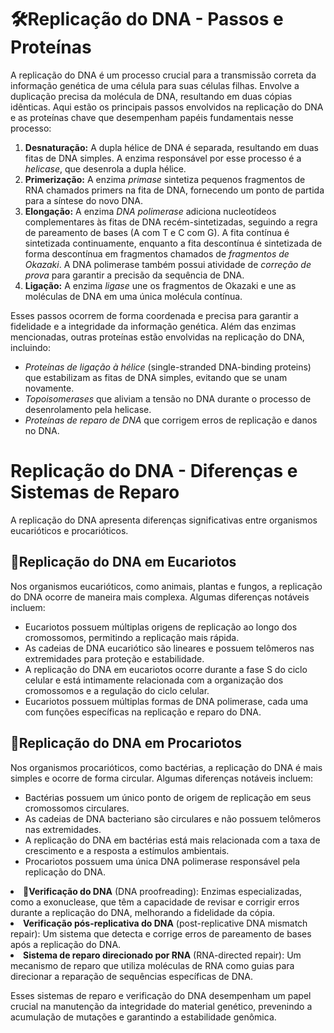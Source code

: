 
</head>
<body>
  <h1>🛠️Replicação do DNA - Passos e Proteínas</h1>
  <p>A replicação do DNA é um processo crucial para a transmissão correta da informação genética de uma célula para suas células filhas. Envolve a duplicação precisa da molécula de DNA, resultando em duas cópias idênticas. Aqui estão os principais passos envolvidos na replicação do DNA e as proteínas chave que desempenham papéis fundamentais nesse processo:</p>
  <ol>
    <li><strong>Desnaturação:</strong> A dupla hélice de DNA é separada, resultando em duas fitas de DNA simples. A enzima responsável por esse processo é a <em>helicase</em>, que desenrola a dupla hélice.</li>
    <li><strong>Primerização:</strong> A enzima <em>primase</em> sintetiza pequenos fragmentos de RNA chamados primers na fita de DNA, fornecendo um ponto de partida para a síntese do novo DNA.</li>
    <li><strong>Elongação:</strong> A enzima <em>DNA polimerase</em> adiciona nucleotídeos complementares às fitas de DNA recém-sintetizadas, seguindo a regra de pareamento de bases (A com T e C com G). A fita contínua é sintetizada continuamente, enquanto a fita descontínua é sintetizada de forma descontínua em fragmentos chamados de <em>fragmentos de Okazaki</em>. A DNA polimerase também possui atividade de <em>correção de prova</em> para garantir a precisão da sequência de DNA.</li>
    <li><strong>Ligação:</strong> A enzima <em>ligase</em> une os fragmentos de Okazaki e une as moléculas de DNA em uma única molécula contínua.</li>
  </ol>
  <p>Esses passos ocorrem de forma coordenada e precisa para garantir a fidelidade e a integridade da informação genética. Além das enzimas mencionadas, outras proteínas estão envolvidas na replicação do DNA, incluindo:</p>
  <ul>
    <li><em>Proteínas de ligação à hélice</em> (single-stranded DNA-binding proteins) que estabilizam as fitas de DNA simples, evitando que se unam novamente.</li>
    <li><em>Topoisomerases</em> que aliviam a tensão no DNA durante o processo de desenrolamento pela helicase.</li>
    <li><em>Proteínas de reparo de DNA</em> que corrigem erros de replicação e danos no DNA.</li>
  </ul>

  <h1>Replicação do DNA - Diferenças e Sistemas de Reparo</h1>
  <p>A replicação do DNA apresenta diferenças significativas entre organismos eucarióticos e procarióticos.
  <h2>🦋Replicação do DNA em Eucariotos</h2>
  <p>Nos organismos eucarióticos, como animais, plantas e fungos, a replicação do DNA ocorre de maneira mais complexa. Algumas diferenças notáveis incluem:</p>
  <ul>
    <li>Eucariotos possuem múltiplas origens de replicação ao longo dos cromossomos, permitindo a replicação mais rápida.</li>
    <li>As cadeias de DNA eucariótico são lineares e possuem telômeros nas extremidades para proteção e estabilidade.</li>
    <li>A replicação do DNA em eucariotos ocorre durante a fase S do ciclo celular e está intimamente relacionada com a organização dos cromossomos e a regulação do ciclo celular.</li>
    <li>Eucariotos possuem múltiplas formas de DNA polimerase, cada uma com funções específicas na replicação e reparo do DNA.</li>
  </ul>
  <h2>🦠Replicação do DNA em Procariotos</h2>
  <p>Nos organismos procarióticos, como bactérias, a replicação do DNA é mais simples e ocorre de forma circular. Algumas diferenças notáveis incluem:</p>
  <ul>
    <li>Bactérias possuem um único ponto de origem de replicação em seus cromossomos circulares.</li>
    <li>As cadeias de DNA bacteriano são circulares e não possuem telômeros nas extremidades.</li>
    <li>A replicação do DNA em bactérias está mais relacionada com a taxa de crescimento e a resposta a estímulos ambientais.</li>
    <li>Procariotos possuem uma única DNA polimerase responsável pela replicação do DNA.</li>
  </ul>
  <li><strong>🔨Verificação do DNA</strong> (DNA proofreading): Enzimas especializadas, como a exonuclease, que têm a capacidade de revisar e corrigir erros durante a replicação do DNA, melhorando a fidelidade da cópia.</li>
<li><strong>Verificação pós-replicativa do DNA</strong> (post-replicative DNA mismatch repair): Um sistema que detecta e corrige erros de pareamento de bases após a replicação do DNA.</li>
<li><strong>Sistema de reparo direcionado por RNA</strong> (RNA-directed repair): Um mecanismo de reparo que utiliza moléculas de RNA como guias para direcionar a reparação de sequências específicas de DNA.</li>
</ul>

<p>Esses sistemas de reparo e verificação do DNA desempenham um papel crucial na manutenção da integridade do material genético, prevenindo a acumulação de mutações e garantindo a estabilidade genômica.</p>

</body>
</html>

